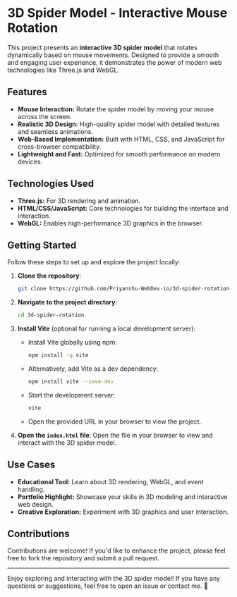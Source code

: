 # 3D Spider Model - Interactive Mouse Rotation

This project presents an **interactive 3D spider model** that rotates dynamically based on mouse movements. Designed to provide a smooth and engaging user experience, it demonstrates the power of modern web technologies like Three.js and WebGL.

## Features

- **Mouse Interaction:** Rotate the spider model by moving your mouse across the screen.
- **Realistic 3D Design:** High-quality spider model with detailed textures and seamless animations.
- **Web-Based Implementation:** Built with HTML, CSS, and JavaScript for cross-browser compatibility.
- **Lightweight and Fast:** Optimized for smooth performance on modern devices.

## Technologies Used

- **Three.js:** For 3D rendering and animation.
- **HTML/CSS/JavaScript:** Core technologies for building the interface and interaction.
- **WebGL:** Enables high-performance 3D graphics in the browser.

## Getting Started

Follow these steps to set up and explore the project locally:

1. **Clone the repository**:
   ```bash
   git clone https://github.com/Priyanshu-WebDev-io/3d-spider-rotation.git
   ```

2. **Navigate to the project directory**:
   ```bash
   cd 3d-spider-rotation
   ```

3. **Install Vite** (optional for running a local development server):
   - Install Vite globally using npm:
     ```bash
     npm install -g vite
     ```
   - Alternatively, add Vite as a dev dependency:
     ```bash
     npm install vite --save-dev
     ```
   - Start the development server:
     ```bash
     vite
     ```
   - Open the provided URL in your browser to view the project.

4. **Open the `index.html` file**:
   Open the file in your browser to view and interact with the 3D spider model.

## Use Cases

- **Educational Tool:** Learn about 3D rendering, WebGL, and event handling.
- **Portfolio Highlight:** Showcase your skills in 3D modeling and interactive web design.
- **Creative Exploration:** Experiment with 3D graphics and user interaction.

## Contributions

Contributions are welcome! If you'd like to enhance the project, please feel free to fork the repository and submit a pull request.

---

Enjoy exploring and interacting with the 3D spider model! If you have any questions or suggestions, feel free to open an issue or contact me. 🚀

